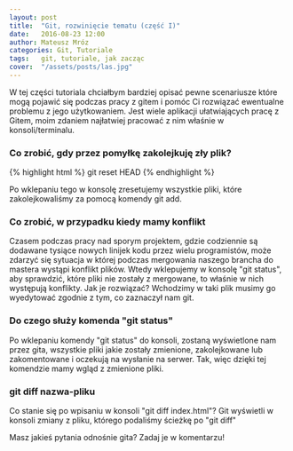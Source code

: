 ```yaml
---
layout: post
title:  "Git, rozwinięcie tematu (część I)"
date:   2016-08-23 12:00
author: Mateusz Mróz
categories: Git, Tutoriale
tags:	git, tutoriale, jak zacząc
cover:  "/assets/posts/las.jpg"
---
```


W tej części tutoriala chciałbym bardziej opisać pewne scenariusze które mogą pojawić się podczas pracy z gitem i pomóc Ci rozwiązać ewentualne problemu z jego użytkowaniem. Jest wiele aplikacji ułatwiających pracę z Gitem, moim zdaniem najłatwiej pracować z nim właśnie w konsoli/terminalu.

### Co zrobić, gdy przez pomyłkę zakolejkuję zły plik?

{% highlight html %}
  git reset HEAD
{% endhighlight %}

Po wklepaniu tego w konsolę zresetujemy wszystkie pliki, które zakolejkowaliśmy za pomocą komendy git add.

### Co zrobić, w przypadku kiedy mamy konflikt

Czasem podczas pracy nad sporym projektem, gdzie codziennie są dodawane tysiące nowych linijek kodu przez wielu programistów, może zdarzyć się sytuacja w której podczas mergowania naszego brancha do mastera wystąpi konflikt plików. Wtedy wklepujemy w konsolę "git status", aby sprawdzić, które pliki nie zostały z mergowane, to właśnie w nich występują konflikty. Jak je rozwiązać? Wchodzimy w taki plik musimy go wyedytować zgodnie z tym, co zaznaczył nam git.

### Do czego służy komenda "git status"

Po wklepaniu komendy "git status" do konsoli, zostaną wyświetlone nam przez gita, wszystkie pliki jakie zostały zmienione, zakolejkowane lub zakomentowane i oczekują na wysłanie na serwer. Tak, więc dzięki tej komendzie mamy wgląd z zmienione pliki.

### git diff nazwa-pliku

Co stanie się po wpisaniu w konsoli "git diff index.html"? Git wyświetli w konsoli zmiany z pliku, którego podaliśmy ścieżkę po "git diff"

Masz jakieś pytania odnośnie gita? Zadaj je w komentarzu!
